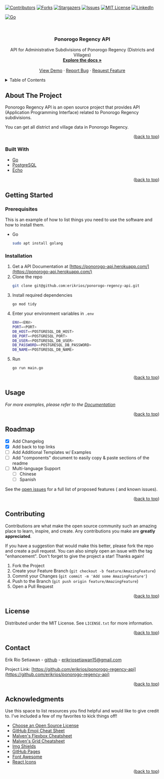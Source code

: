 <div id="top"></div>
<!--
*** Thanks for checking out the Best-README-Template. If you have a suggestion
*** that would make this better, please fork the repo and create a pull request
*** or simply open an issue with the tag "enhancement".
*** Don't forget to give the project a star!
*** Thanks again! Now go create something AMAZING! :D
-->

<!-- PROJECT SHIELDS -->
<!--
*** I'm using markdown "reference style" links for readability.
*** Reference links are enclosed in brackets [ ] instead of parentheses ( ).
*** See the bottom of this document for the declaration of the reference variables
*** for contributors-url, forks-url, etc. This is an optional, concise syntax you may use.
*** https://www.markdownguide.org/basic-syntax/#reference-style-links
-->

[![Contributors][contributors-shield]][contributors-url]
[![Forks][forks-shield]][forks-url]
[![Stargazers][stars-shield]][stars-url]
[![Issues][issues-shield]][issues-url]
[![MIT License][license-shield]][license-url]
[![LinkedIn][linkedin-shield]][linkedin-url]

[![Go][github-actions-shield]][github-actions-url]

<!-- PROJECT LOGO -->
<br />
<div align="center">
  <h3 align="center">Ponorogo Regency API</h3>

  <p align="center">
    API for Administrative Subdivisions of Ponorogo Regency (Districts and Villages)
    <br />
    <a href="https://ponorogo-api.herokuapp.com/"><strong>Explore the docs »</strong></a>
    <br />
    <br />
    <a href="https://ponorogo-api.herokuapp.com">View Demo</a>
    ·
    <a href="https://github.com/erikrios/ponorogo-regency-api/issues">Report Bug</a>
    ·
    <a href="https://github.com/erikrios/ponorogo-regency-api/issues">Request Feature</a>
  </p>
</div>

<!-- TABLE OF CONTENTS -->
<details>
  <summary>Table of Contents</summary>
  <ol>
    <li>
      <a href="#about-the-project">About The Project</a>
      <ul>
        <li><a href="#built-with">Built With</a></li>
      </ul>
    </li>
    <li>
      <a href="#getting-started">Getting Started</a>
      <ul>
        <li><a href="#prerequisites">Prerequisites</a></li>
        <li><a href="#installation">Installation</a></li>
      </ul>
    </li>
    <li><a href="#usage">Usage</a></li>
    <li><a href="#roadmap">Roadmap</a></li>
    <li><a href="#contributing">Contributing</a></li>
    <li><a href="#license">License</a></li>
    <li><a href="#contact">Contact</a></li>
    <li><a href="#acknowledgments">Acknowledgments</a></li>
  </ol>
</details>

<!-- ABOUT THE PROJECT -->

## About The Project

Ponorogo Regency API is an open source project that provides API (Application Programming Interface) related to Ponorogo Regency subdivisions.

You can get all district and village data in Ponorogo Regency.

<p align="right">(<a href="#top">back to top</a>)</p>

### Built With

- [Go](https://golang.org/)
- [PostgreSQL](https://www.postgresql.org/)
- [Echo](https://echo.labstack.com/)

<p align="right">(<a href="#top">back to top</a>)</p>

<!-- GETTING STARTED -->

## Getting Started

### Prerequisites

This is an example of how to list things you need to use the software and how to install them.

- Go
  ```sh
  sudo apt install golang
  ```

### Installation

1. Get a API Documentation at [https://ponorogo-api.herokuapp.com/](https://ponorogo-api.herokuapp.com/)
2. Clone the repo
   ```sh
   git clone git@github.com:erikrios/ponorogo-regency-api.git
   ```
3. Install required dependencies
   ```sh
   go mod tidy
   ```
4. Enter your environment variables in `.env`
   ```bash
   ENV=<ENV>
   PORT=<PORT>
   DB_HOST=<POSTGRESQL_DB_HOST>
   DB_PORT=<POSTGRESQL_PORT>
   DB_USER=<POSTGRESQL_DB_USER>
   DB_PASSWORD=<POSTGRESQL_DB_PASSWORD>
   DB_NAME=<POSTGRESQL_DB_NAME>
   ```
5. Run
   ```sh
   go run main.go
   ```

<p align="right">(<a href="#top">back to top</a>)</p>

<!-- USAGE EXAMPLES -->

## Usage

_For more examples, please refer to the [Documentation](https://ponorogo-api.herokuapp.com/)_

<p align="right">(<a href="#top">back to top</a>)</p>

<!-- ROADMAP -->

## Roadmap

- [x] Add Changelog
- [x] Add back to top links
- [ ] Add Additional Templates w/ Examples
- [ ] Add "components" document to easily copy & paste sections of the readme
- [ ] Multi-language Support
  - [ ] Chinese
  - [ ] Spanish

See the [open issues](https://github.com/erikrios/ponorogo-regency-api/issues) for a full list of proposed features (
and known issues).

<p align="right">(<a href="#top">back to top</a>)</p>

<!-- CONTRIBUTING -->

## Contributing

Contributions are what make the open source community such an amazing place to learn, inspire, and create. Any
contributions you make are **greatly appreciated**.

If you have a suggestion that would make this better, please fork the repo and create a pull request. You can also
simply open an issue with the tag "enhancement". Don't forget to give the project a star! Thanks again!

1. Fork the Project
2. Create your Feature Branch (`git checkout -b feature/AmazingFeature`)
3. Commit your Changes (`git commit -m 'Add some AmazingFeature'`)
4. Push to the Branch (`git push origin feature/AmazingFeature`)
5. Open a Pull Request

<p align="right">(<a href="#top">back to top</a>)</p>

<!-- LICENSE -->

## License

Distributed under the MIT License. See `LICENSE.txt` for more information.

<p align="right">(<a href="#top">back to top</a>)</p>

<!-- CONTACT -->

## Contact

Erik Rio Setiawan - [github](https://github.com/erikrios) - erikriosetiawan15@gmail.com

Project Link: [https://github.com/erikrios/ponorogo-regency-api](https://github.com/erikrios/ponorogo-regency-api)

<p align="right">(<a href="#top">back to top</a>)</p>

<!-- ACKNOWLEDGMENTS -->

## Acknowledgments

Use this space to list resources you find helpful and would like to give credit to. I've included a few of my favorites
to kick things off!

- [Choose an Open Source License](https://choosealicense.com)
- [GitHub Emoji Cheat Sheet](https://www.webpagefx.com/tools/emoji-cheat-sheet)
- [Malven's Flexbox Cheatsheet](https://flexbox.malven.co/)
- [Malven's Grid Cheatsheet](https://grid.malven.co/)
- [Img Shields](https://shields.io)
- [GitHub Pages](https://pages.github.com)
- [Font Awesome](https://fontawesome.com)
- [React Icons](https://react-icons.github.io/react-icons/search)

<p align="right">(<a href="#top">back to top</a>)</p>

<!-- MARKDOWN LINKS & IMAGES -->
<!-- https://www.markdownguide.org/basic-syntax/#reference-style-links -->

[github-actions-shield]: https://github.com/erikrios/ponorogo-regency-api/actions/workflows/go.yml/badge.svg
[github-actions-url]: https://github.com/erikrios/ponorogo-regency-api/actions/workflows/go.yml
[contributors-shield]: https://img.shields.io/github/contributors/erikrios/ponorogo-regency-api.svg?style=for-the-badge
[contributors-url]: https://github.com/erikrios/ponorogo-regency-api/graphs/contributors
[forks-shield]: https://img.shields.io/github/forks/erikrios/ponorogo-regency-api.svg?style=for-the-badge
[forks-url]: https://github.com/erikrios/ponorogo-regency-api/network/members
[stars-shield]: https://img.shields.io/github/stars/erikrios/ponorogo-regency-api.svg?style=for-the-badge
[stars-url]: https://github.com/erikrios/ponorogo-regency-api/stargazers
[issues-shield]: https://img.shields.io/github/issues/erikrios/ponorogo-regency-api.svg?style=for-the-badge
[issues-url]: https://github.com/erikrios/ponorogo-regency-api/issues
[license-shield]: https://img.shields.io/github/license/erikrios/ponorogo-regency-api.svg?style=for-the-badge
[license-url]: https://github.com/erikrios/ponorogo-regency-api/blob/master/LICENSE.txt
[linkedin-shield]: https://img.shields.io/badge/-LinkedIn-black.svg?style=for-the-badge&logo=linkedin&colorB=555
[linkedin-url]: https://linkedin.com/in/erikriosetiawan
[product-screenshot]: images/screenshot.png
